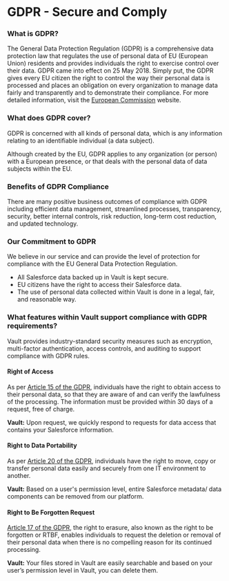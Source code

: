 # GDPR - Secure and Comply

### What is GDPR? <a href="#what-is-gdpr" id="what-is-gdpr"></a>

The General Data Protection Regulation (GDPR) is a comprehensive data protection law that regulates the use of personal data of EU (European Union) residents and provides individuals the right to exercise control over their data. GDPR came into effect on 25 May 2018. Simply put, the GDPR gives every EU citizen the right to control the way their personal data is processed and places an obligation on every organization to manage data fairly and transparently and to demonstrate their compliance. For more detailed information, visit the [European Commission](https://ec.europa.eu/info/law/law-topic/data-protection/eu-data-protection-rules\_en) website.

### What does GDPR cover? <a href="#what-does-gdpr-cover" id="what-does-gdpr-cover"></a>

GDPR is concerned with all kinds of personal data, which is any information relating to an identifiable individual (a data subject).

Although created by the EU, GDPR applies to any organization (or person) with a European presence, or that deals with the personal data of data subjects within the EU.

### Benefits of GDPR Compliance <a href="#benefits-of-gdpr-compliance" id="benefits-of-gdpr-compliance"></a>

There are many positive business outcomes of compliance with GDPR including efficient data management, streamlined processes, transparency, security, better internal controls, risk reduction, long-term cost reduction, and updated technology.

### Our Commitment to GDPR <a href="#our-commitment-to-gdpr" id="our-commitment-to-gdpr"></a>

We believe in our service and can provide the level of protection for compliance with the EU General Data Protection Regulation.

* All Salesforce data backed up in Vault is kept secure.
* EU citizens have the right to access their Salesforce data.
* The use of personal data collected within Vault is done in a legal, fair, and reasonable way.

### W**hat features within Vault support compliance with GDPR requirements?** <a href="#what-features-within-vault-support-compliance-with-gdpr-requirements" id="what-features-within-vault-support-compliance-with-gdpr-requirements"></a>

Vault provides industry-standard security measures such as encryption, multi-factor authentication, access controls, and auditing to support compliance with GDPR rules.

#### R**ight of Access** <a href="#right-of-access" id="right-of-access"></a>

As per [Article 15 of the GDPR](https://gdpr-info.eu/art-15-gdpr/), individuals have the right to obtain access to their personal data, so that they are aware of and can verify the lawfulness of the processing. The information must be provided within 30 days of a request, free of charge.

**Vault:** Upon request, we quickly respond to requests for data access that contains your Salesforce information.

#### R**ight to Data Portability** <a href="#right-to-data-portability" id="right-to-data-portability"></a>

As per [Article 20 of the GDPR](https://gdpr-info.eu/art-20-gdpr/), individuals have the right to move, copy or transfer personal data easily and securely from one IT environment to another.

**Vault:** Based on a user's permission level, entire Salesforce metadata/ data components can be removed from our platform.

#### Right to Be Forgotten Request <a href="#right-to-be-forgotten-request" id="right-to-be-forgotten-request"></a>

[Article 17 of the GDPR](https://gdpr-info.eu/art-17-gdpr/), the right to erasure, also known as the right to be forgotten or RTBF, enables individuals to request the deletion or removal of their personal data when there is no compelling reason for its continued processing.

**Vault:** Your files stored in Vault are easily searchable and based on your user’s permission level in Vault, you can delete them.
